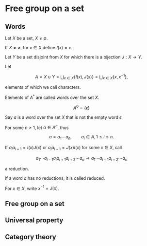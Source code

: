# Free group on a set

## Words

Let $X$ be a set, $X \neq \emptyset$.

If $X \neq \emptyset$,
for $x \in X$ define $I(x)=x$.

Let $Y$ be a set disjoint from $X$ for
which there is a bijection $J:X \to Y$.

Let

$$
A = X \cup Y = \bigcup_{x \in X} \lbrace I(x), J(x) \rbrace = \bigcup_{x \in X} \lbrace x, x^{-1} \rbrace,
$$

elements of which we call characters.

Elements of $A^*$ are called words over the set $X$.

$$
A^0 = \lbrace \epsilon \rbrace
$$

Say $a$ is a word over the set $X$ that is not the empty word $\epsilon$.

For some $n \geq 1$, let $a \in A^n$, thus

$$
a = a_1 \cdots a_n, \qquad a_i \in A, 1 \leq i \leq n.
$$

If $a_i a_{i+1} = I(x)J(x)$ or $a_i a_{i+1} = J(x)I(x)$ for some $x \in X$, call

$$
a_1 \cdots a_{i-1} a_i a_{i+1} a_{i+2} \cdots a_n \to a_1 \cdots a_{i-1} a_{i+2} \cdots a_n 
$$

a reduction.

If a word $a$ has no reductions, it is called reduced.

For $x \in X$, write $x^{-1} = J(x)$.

## Free group on a set




## Universal property





## Category theory

